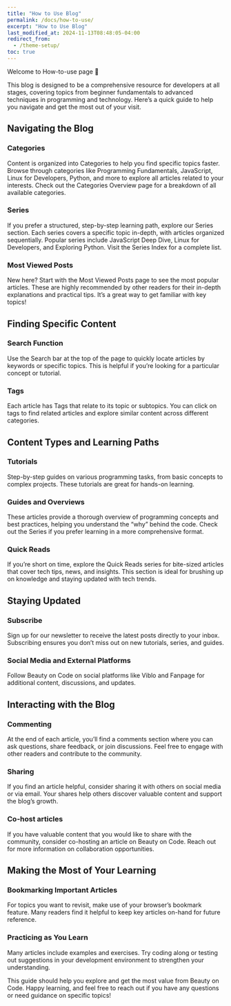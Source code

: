 ```yaml
---
title: "How to Use Blog"
permalink: /docs/how-to-use/
excerpt: "How to Use Blog"
last_modified_at: 2024-11-13T08:48:05-04:00
redirect_from:
  - /theme-setup/
toc: true
---
```


Welcome to How-to-use page 👋

This blog is designed to be a comprehensive resource for developers at all stages, covering topics from beginner fundamentals to advanced techniques in programming and technology. Here’s a quick guide to help you navigate and get the most out of your visit.

## Navigating the Blog
### Categories
Content is organized into Categories to help you find specific topics faster. Browse through categories like Programming Fundamentals, JavaScript, Linux for Developers, Python, and more to explore all articles related to your interests. Check out the Categories Overview page for a breakdown of all available categories.

### Series
If you prefer a structured, step-by-step learning path, explore our Series section. Each series covers a specific topic in-depth, with articles organized sequentially. Popular series include JavaScript Deep Dive, Linux for Developers, and Exploring Python. Visit the Series Index for a complete list.

### Most Viewed Posts
New here? Start with the Most Viewed Posts page to see the most popular articles. These are highly recommended by other readers for their in-depth explanations and practical tips. It’s a great way to get familiar with key topics!

## Finding Specific Content
### Search Function
Use the Search bar at the top of the page to quickly locate articles by keywords or specific topics. This is helpful if you’re looking for a particular concept or tutorial.

### Tags
Each article has Tags that relate to its topic or subtopics. You can click on tags to find related articles and explore similar content across different categories.

## Content Types and Learning Paths
### Tutorials
Step-by-step guides on various programming tasks, from basic concepts to complex projects. These tutorials are great for hands-on learning.

### Guides and Overviews
These articles provide a thorough overview of programming concepts and best practices, helping you understand the “why” behind the code. Check out the Series if you prefer learning in a more comprehensive format.

### Quick Reads
If you’re short on time, explore the Quick Reads series for bite-sized articles that cover tech tips, news, and insights. This section is ideal for brushing up on knowledge and staying updated with tech trends.

## Staying Updated
### Subscribe
Sign up for our newsletter to receive the latest posts directly to your inbox. Subscribing ensures you don’t miss out on new tutorials, series, and guides.

### Social Media and External Platforms
Follow Beauty on Code on social platforms like Viblo and Fanpage for additional content, discussions, and updates.

## Interacting with the Blog
### Commenting
At the end of each article, you’ll find a comments section where you can ask questions, share feedback, or join discussions. Feel free to engage with other readers and contribute to the community.

### Sharing
If you find an article helpful, consider sharing it with others on social media or via email. Your shares help others discover valuable content and support the blog’s growth.

### Co-host articles
If you have valuable content that you would like to share with the community, consider co-hosting an article on Beauty on Code. Reach out for more information on collaboration opportunities.

## Making the Most of Your Learning
### Bookmarking Important Articles
For topics you want to revisit, make use of your browser’s bookmark feature. Many readers find it helpful to keep key articles on-hand for future reference.

### Practicing as You Learn
Many articles include examples and exercises. Try coding along or testing out suggestions in your development environment to strengthen your understanding.

This guide should help you explore and get the most value from Beauty on Code. Happy learning, and feel free to reach out if you have any questions or need guidance on specific topics!